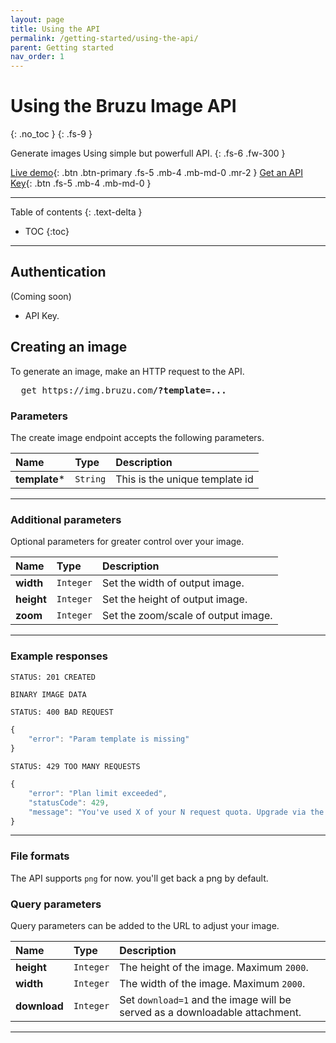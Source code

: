 ```yaml
---
layout: page
title: Using the API
permalink: /getting-started/using-the-api/
parent: Getting started
nav_order: 1
---
```

# Using the Bruzu Image API
{: .no_toc }
{: .fs-9 }

Generate images Using simple but powerfull API.
{: .fs-6 .fw-300 }

[Live demo](https://bruzu.com/){: .btn .btn-primary .fs-5 .mb-4 .mb-md-0 .mr-2 }
[Get an API Key](https://bruzu.com){: .btn .fs-5 .mb-4 .mb-md-0 }

<hr>

Table of contents
{: .text-delta }
- TOC
{:toc}

<hr>

## Authentication
(Coming soon)

- API Key.

## Creating an image

To generate an image, make an HTTP request to the API.

<pre class="http-method fs-4">
  <span>get</span> https://img.bruzu.com<b>/?template=...</b>
</pre>

### Parameters

The create image endpoint accepts the following parameters.

| Name        | Type          | Description |
|:-------------|:------------------|:------|
| **template**<span class="text-red-200">*</span>           | `String`  | This is the unique template id |


<hr>

### Additional parameters

Optional parameters for greater control over your image.

| Name        | Type          | Description |
|:-------------|:------------------|:------|
| **width**   | `Integer` | Set the width of output image.  |
| **height**   | `Integer` | Set the height of output image.  |
| **zoom**   | `Integer` | Set the zoom/scale of output image.  |


<hr>

### Example responses
```
STATUS: 201 CREATED
```

```javascript
BINARY IMAGE DATA
```

```
STATUS: 400 BAD REQUEST
```

```javascript
{
    "error": "Param template is missing"
}
```

```
STATUS: 429 TOO MANY REQUESTS
```

```javascript
{
    "error": "Plan limit exceeded",
    "statusCode": 429,
    "message": "You've used X of your N request quota. Upgrade via the Dashboard: https://bruzu.com"
}
```

<hr>

### File formats

The API supports `png` for now. you'll get back a png by default.


### Query parameters

Query parameters can be added to the URL to adjust your image.

| Name        | Type          | Description |
|:-------------|:------------------|:------|
| **height** | `Integer` | The height of the image. Maximum `2000`. |
| **width**  | `Integer`  | The width of the image. Maximum `2000`. |
| **download**     | `Integer` | Set `download=1` and the image will be served as a downloadable attachment. |

<hr>

